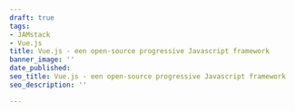 ```yaml
---
draft: true
tags:
- JAMstack
- Vue.js
title: Vue.js - een open-source progressive Javascript framework
banner_image: ''
date_published: 
seo_title: Vue.js - een open-source progressive Javascript framework
seo_description: ''

---
```

